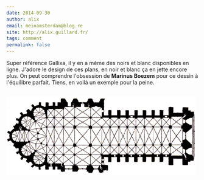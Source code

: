 ```yaml
---
date: 2014-09-30
author: alix
email: meinamsterdam@blog.re
site: http://alix.guillard.fr/
tags: comment
permalink: false
---
```

Super référence Gallixa, il y en a même des noirs et blanc disponibles en ligne. J'adore le design de ces plans, en noir et blanc ça en jette encore plus. On peut comprendre l'obsession de **Marinus Boezem** pour ce dessin à l'équilibre parfait. Tiens, en voilà un exemple pour la peine.

<!-- ![monuEglise](monuEglise5.gif) -->
![monument Eglise plan de de Cathédrale en noir sur blanc](monument-eglise5.png)
---